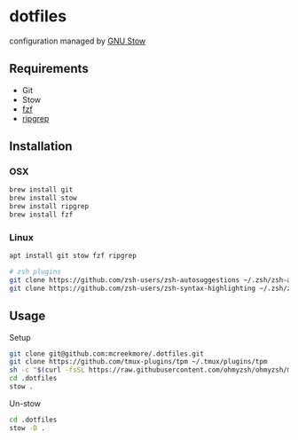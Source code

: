 # dotfiles

configuration managed by [GNU Stow](https://www.gnu.org/software/stow/)

## Requirements

- Git
- Stow
- [fzf](https://github.com/junegunn/fzf)
- [ripgrep](https://github.com/BurntSushi/ripgrep)



## Installation

### OSX

```bash
brew install git
brew install stow
brew install ripgrep
brew install fzf
```

### Linux

```bash
apt install git stow fzf ripgrep
```

```bash
# zsh plugins
git clone https://github.com/zsh-users/zsh-autosuggestions ~/.zsh/zsh-autosuggestions
git clone https://github.com/zsh-users/zsh-syntax-highlighting ~/.zsh/zsh-syntax-highlighting
```

## Usage

Setup

```bash
git clone git@github.com:mcreekmore/.dotfiles.git
git clone https://github.com/tmux-plugins/tpm ~/.tmux/plugins/tpm
sh -c "$(curl -fsSL https://raw.githubusercontent.com/ohmyzsh/ohmyzsh/master/tools/install.sh)"
cd .dotfiles
stow .
```

Un-stow
```bash
cd .dotfiles
stow -D .
```
